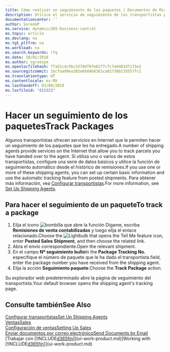 ```yaml
---
title: Cómo realizar un seguimiento de los paquetes | Documentos de Microsoft
description: Utilice el servicio de seguimiento de los transportistas para ver el progreso de una entrega.
documentationcenter: ''
author: SorenGP
ms.service: dynamics365-business-central
ms.topic: article
ms.devlang: na
ms.tgt_pltfrm: na
ms.workload: na
ms.search.keywords: rfq
ms.date: 10/01/2018
ms.author: sgroespe
ms.openlocfilehash: 7fa51c4c5bc5370df07e6277c7c7e6403d71f5e2
ms.sourcegitcommit: 1bcfaa99ea302e6b84b8361ca02730b135557fc1
ms.translationtype: HT
ms.contentlocale: es-MX
ms.lasthandoff: 03/08/2019
ms.locfileid: "815323"
---
```

# <a name="track-packages"></a><span data-ttu-id="6241c-103">Hacer un seguimiento de los paquetes</span><span class="sxs-lookup"><span data-stu-id="6241c-103">Track Packages</span></span>
<span data-ttu-id="6241c-104">Algunos transportistas ofrecen servicios en Internet que le permiten hacer un seguimiento de los paquetes que les ha entregado.</span><span class="sxs-lookup"><span data-stu-id="6241c-104">A number of shipping agents provide services on the Internet that allow you to track parcels you have handed over to the agent.</span></span> <span data-ttu-id="6241c-105">Si utiliza uno o varios de estos transportistas, configure una serie de datos básicos y utilice la función de seguimiento automático desde el histórico de remisiones.</span><span class="sxs-lookup"><span data-stu-id="6241c-105">If you use one or more of these shipping agents, you can set up certain basic information and use the automatic tracking feature from posted shipments.</span></span> <span data-ttu-id="6241c-106">Para obtener más información, vea [Configurar transportistas](sales-how-to-set-up-shipping-agents.md).</span><span class="sxs-lookup"><span data-stu-id="6241c-106">For more information, see [Set Up Shipping Agents](sales-how-to-set-up-shipping-agents.md).</span></span>  

## <a name="to-track-a-package"></a><span data-ttu-id="6241c-107">Para hacer el seguimiento de un paquete</span><span class="sxs-lookup"><span data-stu-id="6241c-107">To track a package</span></span>
1. <span data-ttu-id="6241c-108">Elija el icono ![bombilla que abre la función Dígame](media/ui-search/search_small.png "Dígame que desea hacer"), escriba **Remisiones de venta contabilizadas** y luego elija el enlace relacionado.</span><span class="sxs-lookup"><span data-stu-id="6241c-108">Choose the ![Lightbulb that opens the Tell Me feature](media/ui-search/search_small.png "Tell me what you want to do") icon, enter **Posted Sales Shipment**, and then choose the related link.</span></span>
2. <span data-ttu-id="6241c-109">Abra el envío correspondiente.</span><span class="sxs-lookup"><span data-stu-id="6241c-109">Open the relevant shipment.</span></span>
3. <span data-ttu-id="6241c-110">En el campo **Nº seguimiento bulto**</span><span class="sxs-lookup"><span data-stu-id="6241c-110">In the **Package Tracking No.**</span></span> <span data-ttu-id="6241c-111">especifique el número de paquete que le ha dado el transportista.</span><span class="sxs-lookup"><span data-stu-id="6241c-111">field, enter the package number you have received from the shipping agent.</span></span>
4. <span data-ttu-id="6241c-112">Elija la acción **Seguimiento paquete**.</span><span class="sxs-lookup"><span data-stu-id="6241c-112">Choose the **Track Package** action.</span></span>

<span data-ttu-id="6241c-113">Su explorador web predeterminado abre la página de seguimiento del transportista.</span><span class="sxs-lookup"><span data-stu-id="6241c-113">Your default browser opens the shipping agent's tracking page.</span></span>

## <a name="see-also"></a><span data-ttu-id="6241c-114">Consulte también</span><span class="sxs-lookup"><span data-stu-id="6241c-114">See Also</span></span>
[<span data-ttu-id="6241c-115">Configurar transportistas</span><span class="sxs-lookup"><span data-stu-id="6241c-115">Set Up Shipping Agents</span></span>](sales-how-to-set-up-shipping-agents.md)  
[<span data-ttu-id="6241c-116">Ventas</span><span class="sxs-lookup"><span data-stu-id="6241c-116">Sales</span></span>](sales-manage-sales.md)  
[<span data-ttu-id="6241c-117">Configuración de ventas</span><span class="sxs-lookup"><span data-stu-id="6241c-117">Setting Up Sales</span></span>](sales-setup-sales.md)  
[<span data-ttu-id="6241c-118">Enviar documentos por correo electrónico</span><span class="sxs-lookup"><span data-stu-id="6241c-118">Send Documents by Email</span></span>](ui-how-send-documents-email.md)  
<span data-ttu-id="6241c-119">[Trabajar con [!INCLUDE[d365fin](includes/d365fin_md.md)]](ui-work-product.md)</span><span class="sxs-lookup"><span data-stu-id="6241c-119">[Working with [!INCLUDE[d365fin](includes/d365fin_md.md)]](ui-work-product.md)</span></span>
